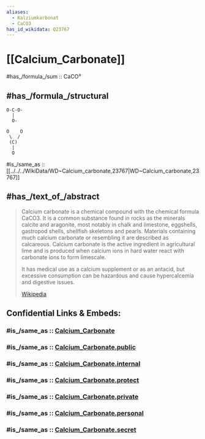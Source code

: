 ```yaml
---
aliases:
  - Kalziumkarbonat
  - CaCO3
has_id_wikidata: Q23767
---
```


# [[Calcium_Carbonate]] 


#has_/formula_/sum :: CaCO³ 
## #has_/formula_/structural 
```
O-C-O-   
  |
  O-

O    O
 \  /
 (C)
  |
  O
```
  

#is_/same_as :: [[../../../WikiData/WD~Calcium_carbonate,23767|WD~Calcium_carbonate,23767]] 

## #has_/text_of_/abstract 

> Calcium carbonate is a chemical compound with the chemical formula CaCO3. 
> It is a common substance found in rocks as the minerals calcite and aragonite, 
> most notably in chalk and limestone, eggshells, gastropod shells, shellfish skeletons and pearls. 
> Materials containing much calcium carbonate or resembling it are described as calcareous. 
> Calcium carbonate is the active ingredient in agricultural lime 
> and is produced when calcium ions in hard water react with carbonate ions to form limescale. 
> 
> It has medical use as a calcium supplement or as an antacid, 
> but excessive consumption can be hazardous and cause hypercalcemia and digestive issues.
>
> [Wikipedia](https://en.wikipedia.org/wiki/Calcium%20carbonate) 


## Confidential Links & Embeds: 

### #is_/same_as :: [Calcium_Carbonate](/_Standards/Chemistry/inOrganic/Calcium_Carbonate.md) 

### #is_/same_as :: [Calcium_Carbonate.public](/_public/Chemistry/inOrganic/Calcium_Carbonate.public.md) 

### #is_/same_as :: [Calcium_Carbonate.internal](/_internal/Chemistry/inOrganic/Calcium_Carbonate.internal.md) 

### #is_/same_as :: [Calcium_Carbonate.protect](/_protect/Chemistry/inOrganic/Calcium_Carbonate.protect.md) 

### #is_/same_as :: [Calcium_Carbonate.private](/_private/Chemistry/inOrganic/Calcium_Carbonate.private.md) 

### #is_/same_as :: [Calcium_Carbonate.personal](/_personal/Chemistry/inOrganic/Calcium_Carbonate.personal.md) 

### #is_/same_as :: [Calcium_Carbonate.secret](/_secret/Chemistry/inOrganic/Calcium_Carbonate.secret.md)

